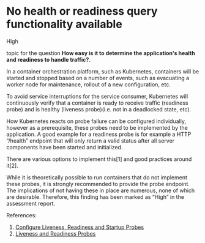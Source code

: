 # No health or readiness query functionality available

<div class="risk-rounded-box high">High</div>

topic for the question **How easy is it to determine the application's health and readiness to handle traffic?**.

In a container orchestration platform, such as Kubernetes, containers will be
started and stopped based on a number of events, such as evacuating a worker
node for maintenance, rollout of a new configuration, etc.

To avoid service interruptions for the service consumer, Kubernetes will
continuously verify that a container is ready to receive traffic (readiness probe)
and is healthy (liveness probe)(i.e. not in a deadlocked state, etc).

How Kubernetes reacts on probe failure can be configured individually, however
as a prerequisite, these probes need to be implemented by the application. A good
example for a readiness probe is for example a HTTP “/health” endpoint that will
only return a valid status after all server components have been started and
initialized.

There are various options to implement this[1] and good practices around it[2].

While it is theoretically possible to run containers that do not implement
these probes, it is strongly recommended to provide the probe endpoint.
The implications of not having these in place are numerous, none of which
are desirable. Therefore, this finding has been marked as “High” in
the assessment report.

References:
1. [Configure Liveness, Readiness and Startup Probes](https://kubernetes.io/docs/tasks/configure-pod-container/configure-liveness-readiness-startup-probes/)
2. [Liveness and Readiness Probes](https://cloud.redhat.com/blog/liveness-and-readiness-probes)
